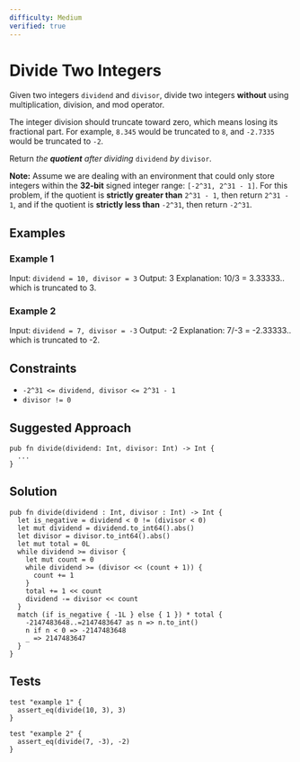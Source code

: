 ```yaml
---
difficulty: Medium
verified: true
---
```


# Divide Two Integers

Given two integers `dividend` and `divisor`, divide two integers **without** using multiplication, division, and mod operator.

The integer division should truncate toward zero, which means losing its fractional part. For example, `8.345` would be truncated to `8`, and `-2.7335` would be truncated to `-2`.

Return _the **quotient** after dividing_ `dividend` _by_ `divisor`.

**Note:** Assume we are dealing with an environment that could only store integers within the **32-bit** signed integer range: `[-2^31, 2^31 - 1]`. For this problem, if the quotient is **strictly greater than** `2^31 - 1`, then return `2^31 - 1`, and if the quotient is **strictly less than** `-2^31`, then return `-2^31`.

## Examples

### Example 1

Input: `dividend = 10, divisor = 3`
Output: 3
Explanation: 10/3 = 3.33333.. which is truncated to 3.

### Example 2

Input: `dividend = 7, divisor = -3`
Output: -2
Explanation: 7/-3 = -2.33333.. which is truncated to -2.

## Constraints

- `-2^31 <= dividend, divisor <= 2^31 - 1`
- `divisor != 0`

## Suggested Approach

```mbt nocheck
pub fn divide(dividend: Int, divisor: Int) -> Int {
  ...
}
```

## Solution

```mbt
pub fn divide(dividend : Int, divisor : Int) -> Int {
  let is_negative = dividend < 0 != (divisor < 0)
  let mut dividend = dividend.to_int64().abs()
  let divisor = divisor.to_int64().abs()
  let mut total = 0L
  while dividend >= divisor {
    let mut count = 0
    while dividend >= (divisor << (count + 1)) {
      count += 1
    }
    total += 1 << count
    dividend -= divisor << count
  }
  match (if is_negative { -1L } else { 1 }) * total {
    -2147483648..=2147483647 as n => n.to_int()
    n if n < 0 => -2147483648
    _ => 2147483647
  }
}
```

## Tests

```moonbit
test "example 1" {
  assert_eq(divide(10, 3), 3)
}

test "example 2" {
  assert_eq(divide(7, -3), -2)
}
```
